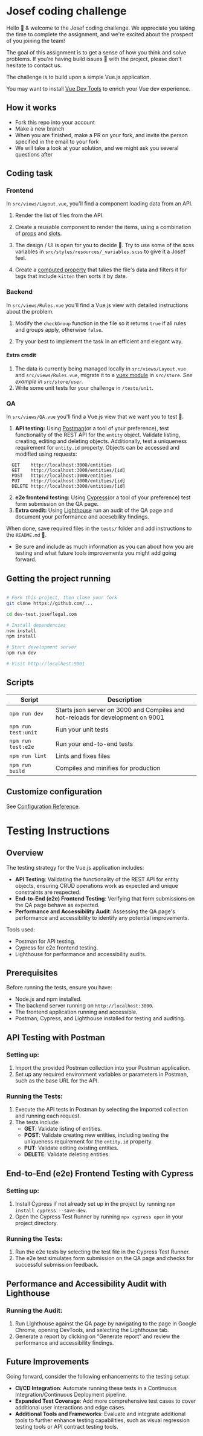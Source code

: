 # Josef coding challenge

Hello 👋 & welcome to the Josef coding challenge. We appreciate you taking the time to complete the assignment, and we're excited about the prospect of you joining the team!

The goal of this assignment is to get a sense of how you think and solve problems. If you're having build issues 🔧 with the project, please don't hesitate to contact us.

The challenge is to build upon a simple Vue.js application.

You may want to install [Vue Dev Tools](https://chrome.google.com/webstore/detail/vuejs-devtools/nhdogjmejiglipccpnnnanhbledajbpd?hl=en) to enrich your Vue dev experience.

## How it works

- Fork this repo into your account
- Make a new branch
- When you are finished, make a PR on your fork, and invite the person specified in the email to your fork
- We will take a look at your solution, and we might ask you several questions after

## Coding task

### Frontend

In `src/views/Layout.vue`, you'll find a component loading data from an API.

1. Render the list of files from the API.

2. Create a reusable component to render the items, using a combination of [props](https://vuejs.org/v2/api/#props) and [slots](https://vuejs.org/v2/api/#v-slot).

3. The design / UI is open for you to decide 🎨. Try to use some of the scss variables in `src/styles/resources/_variables.scss` to give it a Josef feel.

4. Create a [computed property](https://vuejs.org/v2/guide/computed.html) that takes the file's data and filters it for tags that include `kitten` then sorts it by date.

### Backend

In `src/views/Rules.vue` you'll find a Vue.js view with detailed instructions about the problem.

1. Modify the `checkGroup` function in the file so it returns `true` if all rules and groups apply, otherwise `false`.

2. Try your best to implement the task in an efficient and elegant way.

#### Extra credit

1. The data is currently being managed locally in `src/views/Layout.vue` and `src/views/Rules.vue`, migrate it to a [vuex module](https://vuex.vuejs.org/guide/modules.html) in `src/store`. _See example in `src/store/user`._
2. Write some unit tests for your challenge in `/tests/unit`.

### QA

In `src/views/QA.vue` you'll find a Vue.js view that we want you to test 🧐.

1. **API testing:** Using [Postman](https://www.postman.com/)(or a tool of your preference), test functionality of the REST API for the `entity` object. Validate listing, creating, editing and deleting objects.
   Additionally, test a uniqueness requirement for `entity.id` property. Objects can be accessed and modified using requests:

```
  GET    http://localhost:3000/entities
  GET    http://localhost:3000/entities/[id]
  POST   http://localhost:3000/entities
  PUT    http://localhost:3000/entities/[id]
  DELETE http://localhost:3000/entities/[id]
```

2. **e2e frontend testing:** Using [Cypress](https://www.cypress.io/)(or a tool of your preference) test form submission on the QA page.
3. **Extra credit:** Using [Lighthouse](https://developers.google.com/web/tools/lighthouse) run an audit of the QA page and document your performance and acesebility findings.

When done, save required files in the `tests/` folder and add instructions to the `README.md` 📝.

- Be sure and include as much information as you can about how you are testing and what future tools improvements you might add going forward.

## Getting the project running

```bash

# Fork this project, then clone your fork
git clone https://github.com/...

cd dev-test.joseflegal.com

# Install dependencies
nvm install
npm install

# Start development server
npm run dev

# Visit http://localhost:9001
```

## Scripts

| Script              | Description                                                                     |
| ------------------- | ------------------------------------------------------------------------------- |
| `npm run dev`       | Starts json server on 3000 and Compiles and hot-reloads for development on 9001 |
| `npm run test:unit` | Run your unit tests                                                             |
| `npm run test:e2e`  | Run your end-to-end tests                                                       |
| `npm run lint`      | Lints and fixes files                                                           |
| `npm run build`     | Compiles and minifies for production                                            |

## Customize configuration

See [Configuration Reference](https://cli.vuejs.org/config/).

# Testing Instructions

## Overview

The testing strategy for the Vue.js application includes:

- **API Testing**: Validating the functionality of the REST API for entity objects, ensuring CRUD operations work as expected and unique constraints are respected.
- **End-to-End (e2e) Frontend Testing**: Verifying that form submissions on the QA page behave as expected.
- **Performance and Accessibility Audit**: Assessing the QA page's performance and accessibility to identify any potential improvements.

Tools used:

- Postman for API testing.
- Cypress for e2e frontend testing.
- Lighthouse for performance and accessibility audits.

## Prerequisites

Before running the tests, ensure you have:

- Node.js and npm installed.
- The backend server running on `http://localhost:3000`.
- The frontend application running and accessible.
- Postman, Cypress, and Lighthouse installed for testing and auditing.

## API Testing with Postman

### Setting up:

1. Import the provided Postman collection into your Postman application.
2. Set up any required environment variables or parameters in Postman, such as the base URL for the API.

### Running the Tests:

1. Execute the API tests in Postman by selecting the imported collection and running each request.
2. The tests include:
   - **GET**: Validate listing of entities.
   - **POST**: Validate creating new entities, including testing the uniqueness requirement for the `entity.id` property.
   - **PUT**: Validate editing existing entities.
   - **DELETE**: Validate deleting entities.

## End-to-End (e2e) Frontend Testing with Cypress

### Setting up:

1. Install Cypress if not already set up in the project by running `npm install cypress --save-dev`.
2. Open the Cypress Test Runner by running `npx cypress open` in your project directory.

### Running the Tests:

1. Run the e2e tests by selecting the test file in the Cypress Test Runner.
2. The e2e test simulates form submission on the QA page and checks for successful submission feedback.

## Performance and Accessibility Audit with Lighthouse

### Running the Audit:

1. Run Lighthouse against the QA page by navigating to the page in Google Chrome, opening DevTools, and selecting the Lighthouse tab.
2. Generate a report by clicking on "Generate report" and review the performance and accessibility findings.

## Future Improvements

Going forward, consider the following enhancements to the testing setup:

- **CI/CD Integration**: Automate running these tests in a Continuous Integration/Continuous Deployment pipeline.
- **Expanded Test Coverage**: Add more comprehensive test cases to cover additional user interactions and edge cases.
- **Additional Tools and Frameworks**: Evaluate and integrate additional tools to further enhance testing capabilities, such as visual regression testing tools or API contract testing tools.
